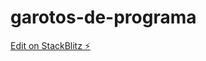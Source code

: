 # garotos-de-programa

[Edit on StackBlitz ⚡️](https://stackblitz.com/edit/nativescript-stackblitz-templates-rlnbqg)